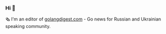 ### Hi 👋

🗞 I'm an editor of [golangdigest.com](https://golangdigest.com) - Go news for Russian and Ukrainian speaking community.
